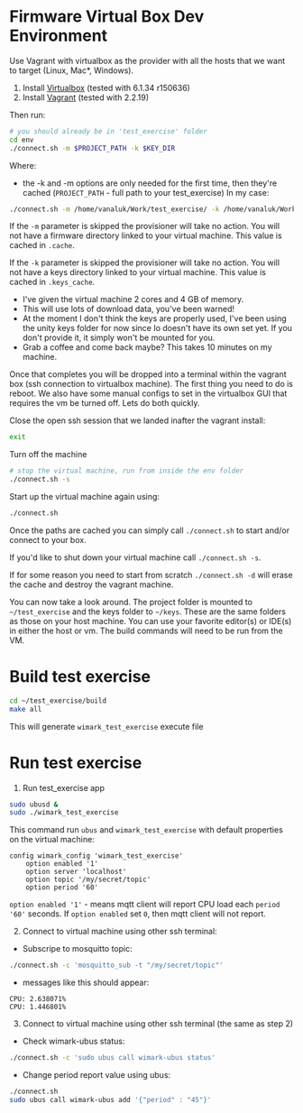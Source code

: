 # Firmware Virtual Box Dev Environment

Use Vagrant with virtualbox as the provider with all the hosts that we want to target (Linux, Mac\*, Windows). 

 1. Install [Virtualbox](https://www.virtualbox.org/wiki/Downloads) (tested with 6.1.34 r150636)
 2. Install [Vagrant](https://www.vagrantup.com/downloads) (tested with 2.2.19)

Then run:

```bash
# you should already be in 'test_exercise' folder
cd env
./connect.sh -m $PROJECT_PATH -k $KEY_DIR
```

Where:

* the -k and -m options are only needed for the first time, then they're cached (`PROJECT_PATH` - full path to your test_exercise)
In my case:
```bash
./connect.sh -m /home/vanaluk/Work/test_exercise/ -k /home/vanaluk/Work/test_exercise/key
```

If the `-m` parameter is skipped the provisioner will take no action. You will not have a firmware directory linked to your virtual machine. This value is cached in `.cache`.

If the `-k` parameter is skipped the provisioner will take no action. You will not have a keys directory linked to your virtual machine. This value is cached in `.keys_cache`.

* I've given the virtual machine 2 cores and 4 GB of memory. 
* This will use lots of download data, you've been warned!
* At the moment I don't think the keys are properly used, I've been using the unity keys folder for now since Io doesn't have its own set yet. If you don't provide it, it simply won't be mounted for you.
* Grab a coffee and come back maybe? This takes 10 minutes on my machine.

Once that completes you will be dropped into a terminal within the vagrant box (ssh connection to virtualbox machine). The first thing you need to do is reboot. We also have some manual configs to set in the virtualbox GUI that requires the vm be turned off. Lets do both quickly.

Close the open ssh session that we landed inafter the vagrant install:

```bash
exit
```

Turn off the machine

```bash
# stop the virtual machine, run from inside the env folder
./connect.sh -s
```

Start up the virtual machine again using:

```bash
./connect.sh
```

Once the paths are cached you can simply call `./connect.sh` to start and/or connect to your box.

If you'd like to shut down your virtual machine call `./connect.sh -s`.

If for some reason you need to start from scratch `./connect.sh -d` will erase the cache and destroy the vagrant machine.

You can now take a look around. The project folder is mounted to `~/test_exercise` and the keys folder to `~/keys`. These are the same folders as those on your host machine. You can use your favorite editor(s) or IDE(s) in either the host or vm. The build commands will need to be run from the VM.

# Build test exercise

```bash
cd ~/test_exercise/build
make all
```

This will generate `wimark_test_exercise` execute file

# Run test exercise

1. Run test_exercise app

```bash
sudo ubusd &
sudo ./wimark_test_exercise
```

This command run `ubus` and `wimark_test_exercise` with default properties on the virtual machine:
```
config wimark_config 'wimark_test_exercise'
	option enabled '1'
	option server 'localhost'
	option topic '/my/secret/topic'
	option period '60'
```
`option enabled '1'` - means mqtt client will report CPU load each `period '60'` seconds.
If `option enabled` set `0`, then mqtt client will not report. 

2. Connect to virtual machine using other ssh terminal:

* Subscripe to mosquitto topic:
```bash
./connect.sh -c 'mosquitto_sub -t "/my/secret/topic"'
```

* messages like this should appear:
```
CPU: 2.638071%
CPU: 1.446801%
```

3. Connect to virtual machine using other ssh terminal (the same as step 2)

* Check wimark-ubus status:
```bash
./connect.sh -c 'sudo ubus call wimark-ubus status'
```

* Change period report value using ubus:
```bash
./connect.sh 
sudo ubus call wimark-ubus add '{"period" : "45"}'
```

